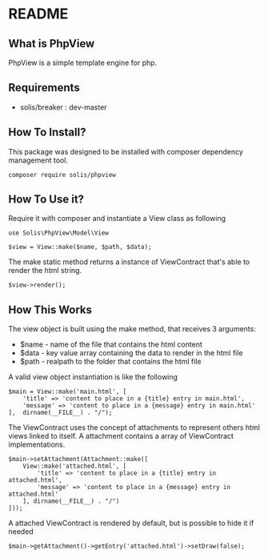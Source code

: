 # README

## What is PhpView

PhpView is a simple template engine for php.

## Requirements

* solis/breaker : dev-master

## How To Install?

This package was designed to be installed with composer dependency management tool.

```
composer require solis/phpview
``` 

## How To Use it?

Require it with composer and instantiate a View class as following
 
```
use Solis\PhpView\Model\View

$view = View::make($name, $path, $data);
```

The make static method returns a instance of ViewContract that's able to render the html string.

```
$view->render();
```

## How This Works

The view object is built using the make method, that receives 3 arguments: 

* $name - name of the file that contains the html content
* $data - key value array containing the data to render in the html file
* $path - realpath to the folder that contains the html file

A valid view object instantiation is like the following

```
$main = View::make('main.html', [
    'title' => 'content to place in a {title} entry in main.html',
    'message' => 'content to place in a {message} entry in main.html'
],  dirname(__FILE__) . "/");
```

The ViewContract uses the concept of attachments to represent others html views linked to itself. A attachment contains
a array of ViewContract implementations.
 
 ```
 $main->setAttachment(Attachment::make([
     View::make('attached.html', [
         'title' => 'content to place in a {title} entry in attached.html',
         'message' => 'content to place in a {message} entry in attached.html'
     ], dirname(__FILE__) . "/")
 ]));
 ```
  
A attached ViewContract is rendered by default, but is possible to hide it if needed

```
$main->getAttachment()->getEntry('attached.html')->setDraw(false);
```